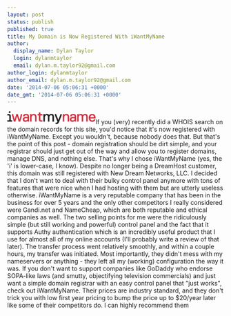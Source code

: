 ```yaml
---
layout: post
status: publish
published: true
title: My Domain is Now Registered With iWantMyName
author:
  display_name: Dylan Taylor
  login: dylanmtaylor
  email: dylan.m.taylor92@gmail.com
author_login: dylanmtaylor
author_email: dylan.m.taylor92@gmail.com
date: '2014-07-06 05:06:31 +0000'
date_gmt: '2014-07-06 05:06:31 +0000'
---
```

<p><a href="http://dylanmtaylor.com/?attachment_id=1148" rel="attachment wp-att-1148"><img class="alignleft  wp-image-1148" src="/images/blog/2014/07/iwantmyname-medium.png" alt="iwantmyname-medium" width="205" height="30" /></a>If you (very) recently did a WHOIS search on the domain records for this site, you'd notice that it's now registered with iWantMyName. Except you wouldn't, because nobody does that. But that's the point of this post - domain registration should be dirt simple, and your registrar should just get out of the way and allow you to register domains, manage DNS, and nothing else. That's why I chose iWantMyName (yes, the 'i' is lower-case, I know). Despite no longer being a DreamHost customer, this domain was still registered with New Dream Networks, LLC. I decided that I don't want to deal with their bulky control panel anymore with tons of features that were nice when I had hosting with them but are utterly useless otherwise. iWantMyName is a very reputable company that has been in the business for over 5 years and the only other competitors I really considered were Gandi.net and NameCheap, which are both reputable and ethical companies as well. The two selling points for me were the ridiculously simple (but still working and powerful) control panel and the fact that it supports Authy authentication which is an incredibly useful product that I use for almost all of my online accounts (I'll probably write a review of that later). The transfer process went relatively smoothly, and within a couple hours, my transfer was initiated. Most importantly, they didn't mess with my nameservers or anything - they left all my (working) configuration the way it was. If you don't want to support companies like GoDaddy who endorse SOPA-like laws (and smutty, objectifying television commercials) and just want a simple domain registrar with an easy control panel that "just works", check out iWantMyName. Their prices are industry standard, and they don't trick you with low first year pricing to bump the price up to $20/year later like some of their competitors do. I can highly recommend them</p>

